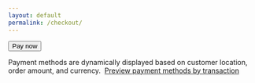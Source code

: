 ```yaml
---
layout: default
permalink: /checkout/
---
```


<!DOCTYPE html>
<html lang="en">
  <head>
    <meta charset="utf-8" />
    <title>Accept a payment</title>
    <meta name="description" content="A demo of a payment on Stripe" />
    <meta name="viewport" content="width=device-width, initial-scale=1" />
    <link rel="stylesheet" href="checkout.css" />
    <script src="https://js.stripe.com/v3/"></script>
    <script src="checkout.js" defer></script>
  </head>
  <body>
    <!-- Display a payment form -->
    <form id="payment-form">
      <div id="payment-element">
        <!--Stripe.js injects the Payment Element-->
      </div>
      <button id="submit">
        <div class="spinner hidden" id="spinner"></div>
        <span id="button-text">Pay now</span>
      </button>
      <div id="payment-message" class="hidden"></div>
    </form>
    <!-- [DEV]: For demo purposes only, display dynamic payment methods annotation and integration checker -->
    <div id="dpm-annotation">
      <p>
        Payment methods are dynamically displayed based on customer location, order amount, and currency.&nbsp;
        <a href="#" target="_blank" rel="noopener noreferrer" id="dpm-integration-checker">Preview payment methods by transaction</a>
      </p>
    </div>
  </body>
</html>